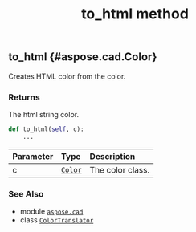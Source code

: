 ﻿---
title: to_html method
second_title: Aspose.CAD for Python via .NET API References
description: 
type: docs
weight: 50
url: /python-net/aspose.cad/colortranslator/to_html/
is_root: false
---

## to_html {#aspose.cad.Color}

Creates HTML color  from the color.


### Returns 


The html string color.


```python
def to_html(self, c):
    ...
```


| Parameter | Type | Description |
| :- | :- | :- |
| c | [`Color`](/cad/python-net/aspose.cad/color) | The color class. |



### See Also
* module [`aspose.cad`](../../)
* class [`ColorTranslator`](/cad/python-net/aspose.cad/colortranslator)
